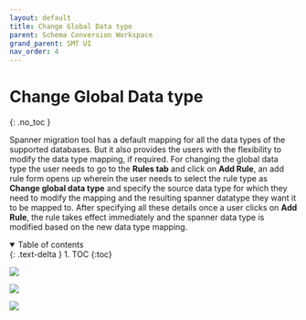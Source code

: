 ```yaml
---
layout: default
title: Change Global Data type
parent: Schema Conversion Workspace
grand_parent: SMT UI
nav_order: 4
---
```


# Change Global Data type
{: .no_toc }

Spanner migration tool has a default mapping for all the data types of the supported databases. But it also provides the users with the flexibility to modify the data type mapping, if required. For changing the global data type the user needs to go to the **Rules tab** and click on **Add Rule**, an add rule form opens up wherein the user needs to select the rule type as **Change global data type** and specify the source data type for which they need to modify the mapping and the resulting spanner datatype they want it to be mapped to. After specifying all these details once a user clicks on **Add Rule**, the rule takes effect immediately and the spanner data type is modified based on the new data type mapping.

<details open markdown="block">
  <summary>
    Table of contents
  </summary>
  {: .text-delta }
1. TOC
{:toc}
</details>

![](https://services.google.com/fh/files/helpcenter/asset-fajgvy8szur.png)

![](https://services.google.com/fh/files/helpcenter/asset-xh794zlmncd.png)

![](https://services.google.com/fh/files/helpcenter/asset-xghjiq5wbhc.png)